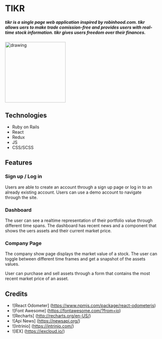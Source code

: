 # TIKR
##### tikr is a single page web application inspired by robinhood.com. tikr allows uers to make trade comission-free and provides users with real-time stock information. tikr gives users freedom over their finances.
 <img src="https://github.com/pdfernandes/tikr/blob/master/app/assets/images/tenge.png" alt="drawing" width="200"/>

## Technologies

* Ruby on Rails
* React
* Redux
* JS
* CSS/SCSS



## Features 
### Sign up / Log in
Users are able to create an account through a sign up page or log in to an already existing account. Users can use a demo account to navigate through the site.
### Dashboard
The user can see a realtime representation of their portfolio value through different time spans. The dashboard has recent news and a component that shows the uers assets and their current market price.
### Company Page
The company show page displays the market value of a stock. The user can toggle between different time frames and get a snapshot of the assets values.

User can purchase and sell assets through a form that contains the most recent market price of an asset.
## Credits
* ![React Odometer] (https://www.npmjs.com/package/react-odometerjs)
* ![Font Awesome] (https://fontawesome.com/?from=io)
* ![Recharts] (http://recharts.org/en-US/)
* ![Api News] (https://newsapi.org/)
* ![Intrinio] (https://intrinio.com/)
* ![IEX] (https://iexcloud.io/)






